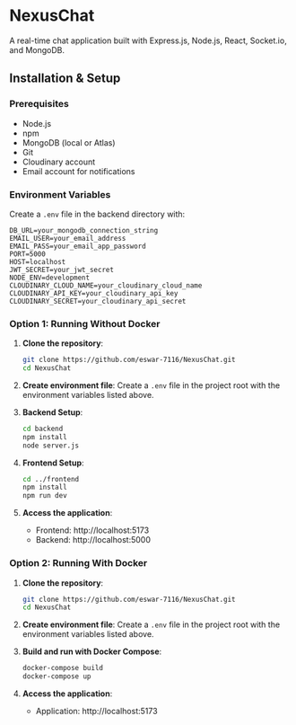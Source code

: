 # NexusChat

A real-time chat application built with Express.js, Node.js, React, Socket.io, and MongoDB.

## Installation & Setup

### Prerequisites

- Node.js
- npm
- MongoDB (local or Atlas)
- Git
- Cloudinary account
- Email account for notifications

### Environment Variables

Create a `.env` file in the backend directory with:

```
DB_URL=your_mongodb_connection_string
EMAIL_USER=your_email_address
EMAIL_PASS=your_email_app_password
PORT=5000
HOST=localhost
JWT_SECRET=your_jwt_secret
NODE_ENV=development
CLOUDINARY_CLOUD_NAME=your_cloudinary_cloud_name
CLOUDINARY_API_KEY=your_cloudinary_api_key
CLOUDINARY_SECRET=your_cloudinary_api_secret
```

### Option 1: Running Without Docker

1. **Clone the repository**:
   ```bash
   git clone https://github.com/eswar-7116/NexusChat.git
   cd NexusChat
   ```

2. **Create environment file**:
   Create a `.env` file in the project root with the environment variables listed above.

3. **Backend Setup**:
   ```bash
   cd backend
   npm install
   node server.js
   ```

4. **Frontend Setup**:
   ```bash
   cd ../frontend
   npm install
   npm run dev
   ```

5. **Access the application**:
   - Frontend: http://localhost:5173
   - Backend: http://localhost:5000

### Option 2: Running With Docker

1. **Clone the repository**:
   ```bash
   git clone https://github.com/eswar-7116/NexusChat.git
   cd NexusChat
   ```

2. **Create environment file**:
   Create a `.env` file in the project root with the environment variables listed above.

3. **Build and run with Docker Compose**:
   ```bash
   docker-compose build
   docker-compose up
   ```

4. **Access the application**:
   - Application: http://localhost:5173
